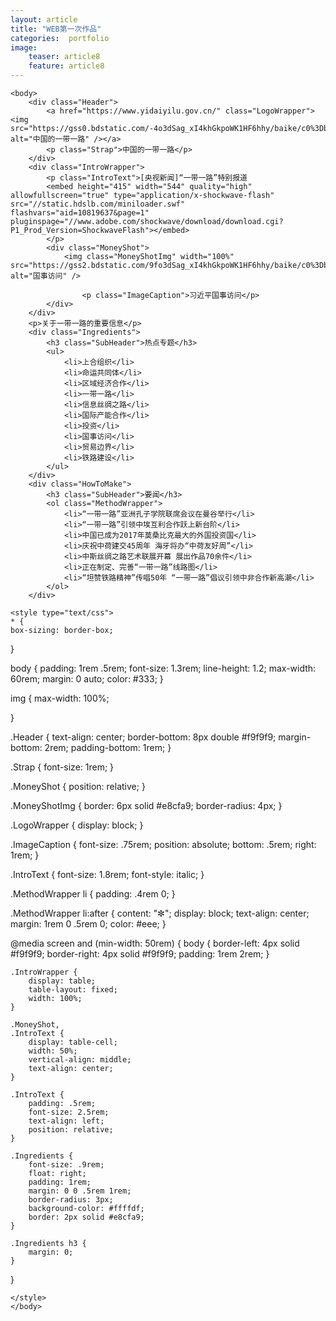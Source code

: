 ```yaml
---
layout: article 
title: "WEB第一次作品"
categories:  portfolio
image:
    teaser: article8
    feature: article8
---
```

	<body>
		<div class="Header">
			<a href="https://www.yidaiyilu.gov.cn/" class="LogoWrapper"><img src="https://gss0.bdstatic.com/-4o3dSag_xI4khGkpoWK1HF6hhy/baike/c0%3Dbaike180%2C5%2C5%2C180%2C60/sign=401d6694f3edab64607f4592965fc4a6/267f9e2f07082838fb22c44bb099a9014c08f146.jpg" alt="中国的一带一路" /></a>
			<p class="Strap">中国的一带一路</p>
		</div>
		<div class="IntroWrapper">
			<p class="IntroText">[央视新闻]“一带一路”特别报道
			<embed height="415" width="544" quality="high" allowfullscreen="true" type="application/x-shockwave-flash" src="//static.hdslb.com/miniloader.swf" flashvars="aid=10819637&page=1" pluginspage="//www.adobe.com/shockwave/download/download.cgi?P1_Prod_Version=ShockwaveFlash"></embed>
			</p>
			<div class="MoneyShot">
				<img class="MoneyShotImg" width="100%" src="https://gss2.bdstatic.com/9fo3dSag_xI4khGkpoWK1HF6hhy/baike/c0%3Dbaike72%2C5%2C5%2C72%2C24/sign=5f4e453edd39b60059c307e588395e4f/f9dcd100baa1cd11380b34fdb112c8fcc2ce2da9.jpg" alt="国事访问" />
				
					<p class="ImageCaption">习近平国事访问</p>
			</div>
		</div>
		<p>关于一带一路的重要信息</p>
		<div class="Ingredients">
			<h3 class="SubHeader">热点专题</h3>
			<ul>
				<li>上合组织</li>
				<li>命运共同体</li>
				<li>区域经济合作</li>
				<li>一带一路</li>
				<li>信息丝绸之路</li>
				<li>国际产能合作</li>
				<li>投资</li>
				<li>国事访问</li>
				<li>贸易边界</li>
				<li>铁路建设</li>
			</ul>
		</div>
		<div class="HowToMake">
			<h3 class="SubHeader">要闻</h3>
			<ol class="MethodWrapper">
				<li>“一带一路”亚洲孔子学院联席会议在曼谷举行</li>
				<li>“一带一路”引领中埃互利合作跃上新台阶</li>
				<li>中国已成为2017年莫桑比克最大的外国投资国</li>
				<li>庆祝中荷建交45周年 海牙将办“中荷友好周”</li>
				<li>中斯丝绸之路艺术联展开幕 展出作品70余件</li>
				<li>正在制定、完善“一带一路”线路图</li>
				<li>“坦赞铁路精神”传唱50年 “一带一路”倡议引领中非合作新高潮</li>
			</ol>
		</div>
	
	<style type="text/css">
	* {
	box-sizing: border-box;
}

body {
	padding: 1rem .5rem;
	font-size: 1.3rem;
	line-height: 1.2;
	max-width: 60rem;
	margin: 0 auto;
	color: #333;
}

img {
	max-width: 100%;
	
}


.Header {
	text-align: center;
	border-bottom: 8px double #f9f9f9;
	margin-bottom: 2rem;
	padding-bottom: 1rem;
}

.Strap {
	font-size: 1rem;
}


.MoneyShot {
	position: relative;
}

.MoneyShotImg {
	border: 6px solid #e8cfa9;
	border-radius: 4px;
}

.LogoWrapper {
	display: block;
}

.ImageCaption {
	font-size: .75rem;
	position: absolute;
	bottom: .5rem;
	right: 1rem;
}

.IntroText {
	font-size: 1.8rem;
	font-style: italic;
}

.MethodWrapper li {
	padding: .4rem 0;
}

.MethodWrapper li:after {
	content: "✼";
	display: block;
	text-align: center;
	margin: 1rem 0 .5rem 0;
	color: #eee;
}

@media screen and (min-width: 50rem) {
	body {
		border-left: 4px solid #f9f9f9;
		border-right: 4px solid #f9f9f9;
		padding: 1rem 2rem;
	}

	.IntroWrapper {
		display: table;
		table-layout: fixed;
		width: 100%;
	}

	.MoneyShot,
	.IntroText {
		display: table-cell;
		width: 50%;
		vertical-align: middle;
		text-align: center;
	}

	.IntroText {
		padding: .5rem;
		font-size: 2.5rem;
		text-align: left;
		position: relative;
	}

	.Ingredients {
		font-size: .9rem;
		float: right;
		padding: 1rem;
		margin: 0 0 .5rem 1rem;
		border-radius: 3px;
		background-color: #ffffdf;
		border: 2px solid #e8cfa9;
	}

	.Ingredients h3 {
		margin: 0;
	}
}
	
	</style>
	</body>